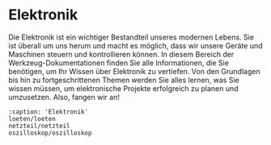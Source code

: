 # Elektronik

Die Elektronik ist ein wichtiger Bestandteil unseres modernen Lebens. Sie ist überall um uns herum und macht es möglich, dass wir unsere Geräte und Maschinen steuern und kontrollieren können. In diesem Bereich der Werkzeug-Dokumentationen finden Sie alle Informationen, die Sie benötigen, um Ihr Wissen über Elektronik zu vertiefen. Von den Grundlagen bis hin zu fortgeschrittenen Themen werden Sie alles lernen, was Sie wissen müssen, um elektronische Projekte erfolgreich zu planen und umzusetzen. Also, fangen wir an!

```{toctree}
:caption: 'Elektronik'
loeten/loeten
netzteil/netzteil
oszilloskop/oszilloskop
```
